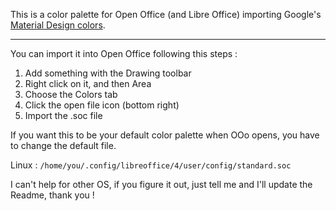This is a color palette for Open Office (and Libre Office) importing Google's
[Material Design colors](https://www.google.com/design/spec/style/color.html#color-color-palette).

-----------------------------------

You can import it into Open Office following this steps :

1. Add something with the Drawing toolbar
2. Right click on it, and then Area
3. Choose the Colors tab
4. Click the open file icon (bottom right)
5. Import the .soc file

If you want this to be your default color palette when OOo opens, you have to change the default file.

Linux : `/home/you/.config/libreoffice/4/user/config/standard.soc`

I can't help for other OS, if you figure it out, just tell me and I'll update the Readme, thank you !
